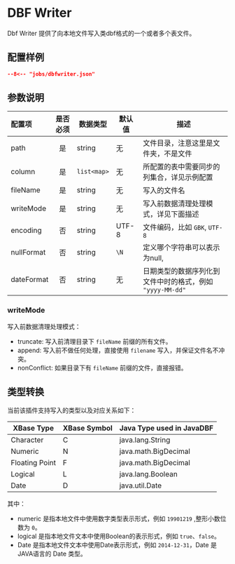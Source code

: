 # DBF Writer

Dbf Writer 提供了向本地文件写入类dbf格式的一个或者多个表文件。

## 配置样例

```json
--8<-- "jobs/dbfwriter.json"
```

## 参数说明

| 配置项     | 是否必须 | 数据类型    | 默认值 | 描述                                                      |
| :--------- | :------: | ----------- | ------ | --------------------------------------------------------- |
| path       |    是    | string      | 无     | 文件目录，注意这里是文件夹，不是文件                   |
| column     |    是    | `list<map>` | 无     | 所配置的表中需要同步的列集合，详见示例配置                |
| fileName   |    是    | string      | 无     | 写入的文件名                                              |
| writeMode  |    是    | string      | 无     | 写入前数据清理处理模式，详见下面描述                      |
| encoding   |    否    | string      | UTF-8  | 文件编码，比如 `GBK`, `UTF-8`                             |
| nullFormat |    否    | string      | `\N`   | 定义哪个字符串可以表示为null,                             |
| dateFormat |    否    | string      | 无     | 日期类型的数据序列化到文件中时的格式，例如 `"yyyy-MM-dd"` |

### writeMode

写入前数据清理处理模式：

- truncate: 写入前清理目录下 `fileName` 前缀的所有文件。
- append: 写入前不做任何处理，直接使用 `filename` 写入，并保证文件名不冲突。
- nonConflict: 如果目录下有 `fileName` 前缀的文件，直接报错。

## 类型转换

当前该插件支持写入的类型以及对应关系如下：

| XBase Type    | XBase Symbol | Java Type used in JavaDBF |
|------------   | ------------ | ---------------------------
|Character      | C            | java.lang.String          |
|Numeric        | N            | java.math.BigDecimal      |
|Floating Point | F            | java.math.BigDecimal      |
|Logical        | L            | java.lang.Boolean         |
|Date           | D            | java.util.Date            |

其中：

- numeric 是指本地文件中使用数字类型表示形式，例如 `19901219` ,整形小数位数为 `0`。
- logical 是指本地文件文本中使用Boolean的表示形式，例如 `true`、`false`。
- Date 是指本地文件文本中使用Date表示形式，例如 `2014-12-31`，Date 是JAVA语言的 Date 类型。
